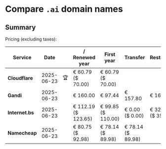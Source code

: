 # Compare `.ai` domain names

## Summary

Pricing (excluding taxes):

| Service | Date |  | / Renewed year | First year | Transfer | Restoration |
|--|--|--|--|--|--|--|
| **Cloudflare** | 2025-06-23 | 🏆 | € 60.79<br>($ 70.00) | € 60.79<br>($ 70.00) |  |  |
| **Gandi** | 2025-06-23 |  | € 160.00 | € 97.44 | € 157.80 | € 166.80 |
| **Internet.bs** | 2025-06-23 |  | € 112.19<br>($ 123.65) | € 99.85<br>($ 110.00) | € 0.00<br>($ 0.00) | € 320.99<br>($ 353.65) |
| **Namecheap** | 2025-06-23 |  | € 80.75<br>($ 92.98) | € 78.14<br>($ 89.98) | € 78.14<br>($ 89.98) |  |
